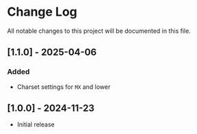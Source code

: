 # Change Log
All notable changes to this project will be documented in this file.

## [1.1.0] - 2025-04-06
### Added
- Charset settings for `MX` and lower

## [1.0.0] - 2024-11-23
- Initial release